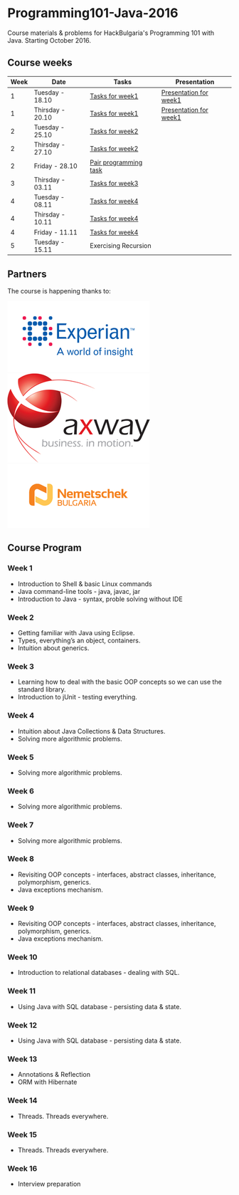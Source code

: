 # Programming101-Java-2016
Course materials &amp; problems for HackBulgaria's Programming 101 with Java. Starting October 2016.

## Course weeks

| Week | Date | Tasks | Presentation | 
|---------|-------- |---------|-------------|
| 1       | Tuesday - 18.10|[Tasks for week1](week01/)      | [Presentation for week1](https://slides.com/hackbulgaria/deck-40-64/)           |
| 1       | Thirsday - 20.10|[Tasks for week1](week01/)      | [Presentation for week1](http://slides.com/hackbulgaria/deck-40-64-67/)           |
| 2       | Tuesday - 25.10|[Tasks for week2](week02/)      |            |
| 2       | Thirsday - 27.10|[Tasks for week2](week02/)      |            |
| 2       | Friday - 28.10|[Pair programming task](week02/GameOfLife/)      |            |
| 3       | Thirsday - 03.11|[Tasks for week3](week03/)      |            |
| 4       | Tuesday - 08.11|[Tasks for week4](week04/)      |            |
| 4       | Thirsday - 10.11|[Tasks for week4](week04/)      |            |
| 4       | Friday - 11.11|[Tasks for week4](week04/)      |            |
| 5       | Tuesday - 15.11|Exercising Recursion      |            |


## Partners

The course is happening thanks to:

[![Experian](/partners/experian-logo.jpg)](http://www.experian.bg/)
[![Axway](/partners/axway-logo.jpg)](https://www.axway.com/en)
[![Nemetschek Bulgaria](/partners/nemetschek_logo.jpg)](https://www.nemetschek.bg/)


## Course Program

### Week 1

 * Introduction to Shell & basic Linux commands
 * Java command-line tools - java, javac, jar
 * Introduction to Java - syntax, proble solving without IDE

### Week 2
 * Getting familiar with Java using Eclipse.
 * Types, everything’s an object, containers.
 * Intuition about generics.

### Week 3
 * Learning how to deal with the basic OOP concepts so we can use the standard library.
 * Introduction to jUnit - testing everything.

### Week 4
* Intuition about Java Collections & Data Structures.
* Solving more algorithmic problems.

### Week 5
 * Solving more algorithmic problems.

### Week 6
 * Solving more algorithmic problems.

### Week 7
 * Solving more algorithmic problems.

### Week 8
 * Revisiting OOP concepts - interfaces, abstract classes, inheritance, polymorphism, generics.
 * Java exceptions mechanism.

### Week 9
 * Revisiting OOP concepts - interfaces, abstract classes, inheritance, polymorphism, generics.
 * Java exceptions mechanism.

### Week 10
 * Introduction to relational databases - dealing with SQL.

### Week 11
 * Using Java with SQL database - persisting data & state.

### Week 12
 * Using Java with SQL database - persisting data & state.

### Week 13
 * Annotations & Reflection
 * ORM with Hibernate

### Week 14
 * Threads. Threads everywhere.

### Week 15
 * Threads. Threads everywhere.

### Week 16
 * Interview preparation
